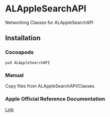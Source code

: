 ALAppleSearchAPI
================
Networking Classes for ALAppleSearchAPI

## Installation
### Cocoapods
```pod ALAppleSearchAPI```

### Manual
Copy files from ALAppleSearchAPI/Classes

### Apple Official Reference Documentation
[Link](https://www.apple.com/itunes/affiliates/resources/documentation/itunes-store-web-service-search-api.html)

